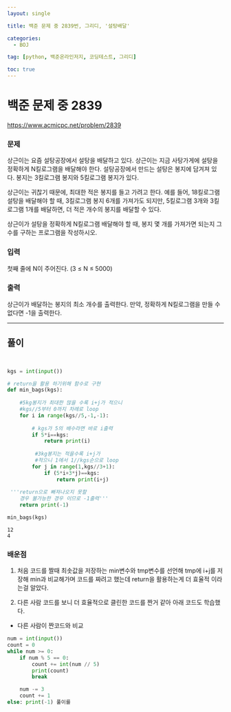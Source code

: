 ```yaml
---
layout: single

title: 백준 문제 중 2839번, 그리디, '설탕배달'

categories:
  - BOJ

tag: [python, 백준온라인저지, 코딩테스트, 그리디]

toc: true
---
```


# 백준 문제 중 2839
https://www.acmicpc.net/problem/2839

### 문제

상근이는 요즘 설탕공장에서 설탕을 배달하고 있다. 상근이는 지금 사탕가게에 설탕을 정확하게 N킬로그램을 배달해야 한다. 설탕공장에서 만드는 설탕은 봉지에 담겨져 있다. 봉지는 3킬로그램 봉지와 5킬로그램 봉지가 있다.

상근이는 귀찮기 때문에, 최대한 적은 봉지를 들고 가려고 한다. 예를 들어, 18킬로그램 설탕을 배달해야 할 때, 3킬로그램 봉지 6개를 가져가도 되지만, 5킬로그램 3개와 3킬로그램 1개를 배달하면, 더 적은 개수의 봉지를 배달할 수 있다.

상근이가 설탕을 정확하게 N킬로그램 배달해야 할 때, 봉지 몇 개를 가져가면 되는지 그 수를 구하는 프로그램을 작성하시오.

### 입력

첫째 줄에 N이 주어진다. (3 ≤ N ≤ 5000)

### 출력

상근이가 배달하는 봉지의 최소 개수를 출력한다. 만약, 정확하게 N킬로그램을 만들 수 없다면 -1을 출력한다.

---
## 풀이

```python


kgs = int(input())

# return을 활용 하기위해 함수로 구현
def min_bags(kgs):
  
    #5kg봉지가 최대한 많을 수록 i+j가 적으니
    #kgs//5부터 0까지 차례로 loop
    for i in range(kgs//5,-1,-1):
        
        # kgs가 5의 배수라면 바로 i출력 
        if 5*i==kgs:
            return print(i)
        
         #3kg봉지는 적을수록 i+j가 
         #적으니 1에서 1//kgs순으로 loop
        for j in range(1,kgs//3+1):
            if (5*i+3*j)==kgs:
                return print(i+j)
   
 '''return으로 빠져나오지 못할 
    경우 불가능한 경우 이므로 -1출력'''
    return print(-1)

min_bags(kgs)
```

    12
    4


### 배운점

1. 처음 코드를 짤때 최솟값을 저장하는 min변수와 tmp변수를 선언해 tmp에 i+j를 저장해 min과 비교해가며 코드를 짜려고 했는데 return을 활용하는게 더 효율적 이라는걸 알았다.

2. 다른 사람 코드를 보니 더 효율적으로 클린한 코드를 짠거 같아 아래 코드도 학습했다.

- 다른 사람이 짠코드와 비교


```python
num = int(input()) 
count = 0 
while num >= 0: 
    if num % 5 == 0: 
        count += int(num // 5) 
        print(count) 
        break

    num -= 3
    count += 1 
else: print(-1) 풀이를
```
